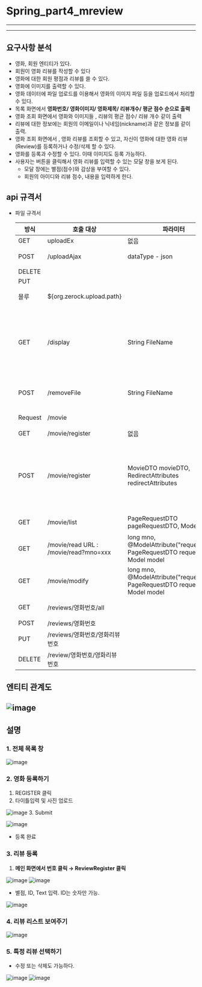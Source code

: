 # Spring_part4_mreview

---
---

## 요구사항 분석

- 영화, 회원 엔티티가 있다.
- 회원이 영화 리뷰를 작성할 수 있다
- 영화에 대한 회원 평점과 리뷰를 쓸 수 있다.
- 영화에 이미지를 출력할 수 있다.
- 영화 데이터에 파일 업로드를 이용해서 영화의 이미지 파일 등을 업로드에서 처리할 수 있다.
- 목록 화면에서 **영화번호/ 영화이미지/ 영화제목/ 리뷰개수/ 평균 점수 순으로 출력**
- 영화 조회 화면에서 영화와 이미지들 , 리뷰의 평균 점수/ 리뷰 개수 같이 출력
- 리뷰에 대한 정보에는 회원의 이메일이나 닉네임(nickname)과 같은 정보를 같이 출력.
- 영화 조회 화면에서 , 영화 리뷰를 조회할 수 있고, 자신이 영화에 대한 영화 리뷰(Review)를 등록하거나 수정/삭제 할 수 있다.
- 영화를 등록과 수정할 수 있다. 이때 이미지도 등록 가능하다.
- 사용자는 버튼을 클릭해서 영화 리뷰를 입력할 수 있는 모달 창을 보게 된다.
    - 모달 창에는 별점(점수)와 감상을 부여할 수 있다.
    - 회원의 아이디와 리뷰 점수, 내용을 입력하게 한다.

## api 규격서

- 파일 규격서
    
    
    | 방식 | 호출 대상 | 파라미터 | 작업 | 반환되는 데이터 |
    | --- | --- | --- | --- | --- |
    | GET | uploadEx | 없음 | html 테스트 | 없음 |
    | POST | /uploadAjax | dataType - json | 파일 업로드를 실행 | JSON 배열 |
    | DELETE |  |  |  |  |
    | PUT |  |  |  |  |
    | 몰루 | ${org.zerock.upload.path} |  | 업로드된 파일 저장 경로 |  |
    | GET | /display | String FileName | URL 인코딩된 파일 이름을 파라미터로 받아서, 해당 파일을 byte[]로 만들어서 브라우저로 전송, ‘/display?fileName=xxxx’ |  |
    | POST | /removeFile | String FileName | 원본 파일과 섬네일 파일을 같이 삭제. |  |
    | Request | /movie |  | 영화 등록에 사용될 주소 |  |
    | GET | /movie/register | 없음 | 영화 등록 페이지 |  |
    | POST | /movie/register | MovieDTO movieDTO, RedirectAttributes redirectAttributes | POST방식으로 전달된 파라미터들을 MovieDTO로 수집해서 MovieService 타입 객체의 register()를 호출한다 | “redirect:/movie/list” |
    | GET | /movie/list | PageRequestDTO pageRequestDTO, Model model | 목록 화면 부분이 나타난다. |  |
    | GET | /movie/read    URL : /movie/read?mno=xxx  | long mno, @ModelAttribute("requestDTO") PageRequestDTO requestDTO, Model model |  |  |
    | GET | /movie/modify | long mno, @ModelAttribute("requestDTO") PageRequestDTO requestDTO, Model model |  |  |
    | GET | /reviews/영화번호/all |  | 해당 영화의 모든 리뷰 반환 | ReviewDTO 리스트 |
    | POST | /reviews/영화번호 |  | 새로운 리뷰 등록 | 생성된 리뷰 번호 |
    | PUT | /reviews/영화번호/영화리뷰번호 |  | 리뷰 수정 | 리뷰의 수정 성공 여부 |
    | DELETE | /review/영화번호/영화리뷰번호 |  | 리뷰 삭제 | 리뷰삭제 |

## 엔티티 관계도

![image](https://user-images.githubusercontent.com/96537605/183608016-220777c2-294c-44f1-97fb-7cb1f610fa7b.png)
---

## 설명

### 1. 전체 목록 창

![image](https://user-images.githubusercontent.com/96537605/183608063-2c2186a1-cdb0-4c6a-b38c-72f4f1b980a5.png)
### 2. 영화 등록하기

1. REGISTER 클릭
2. 타이틀입력 및 사진 업로드

![image](https://user-images.githubusercontent.com/96537605/183608098-6f98e989-20f0-4d13-959a-5088baa74235.png)
3. Submit

![image](https://user-images.githubusercontent.com/96537605/183608160-b5ce0b6d-4f99-4dae-ad2f-43df67754750.png)
- 등록 완료

### 3. 리뷰 등록

1. **메인 화면에서 번호 클릭 → ReviewRegister 클릭**

![image](https://user-images.githubusercontent.com/96537605/183608202-1988a901-7951-42ca-b76f-9d2bc76c573b.png)
![image](https://user-images.githubusercontent.com/96537605/183608230-70650da6-4dc5-42c3-beed-0ce8e66700a7.png)
- 별점, ID, Text 입력. ID는 숫자만 가능.

![image](https://user-images.githubusercontent.com/96537605/183608264-ca6f2cbf-422c-4312-a633-ea39287aa655.png)
### 4. 리뷰 리스트 보여주기

![image](https://user-images.githubusercontent.com/96537605/183608284-4d990345-66ad-44c2-a569-c22ad6a1aa1f.png)
### 5. 특정 리뷰 선택하기

- 수정 또는 삭제도 가능하다.

![image](https://user-images.githubusercontent.com/96537605/183608345-eb7495e6-ae64-405b-a4ea-05e860ef7266.png)
![image](https://user-images.githubusercontent.com/96537605/183608392-dcf135ec-dab3-4cf5-ab2a-c4fd65e87947.png)
